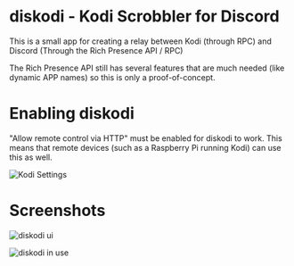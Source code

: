 # diskodi - Kodi Scrobbler for Discord

This is a small app for creating a relay between Kodi (through RPC) and Discord (Through the Rich Presence API / RPC)

The Rich Presence API still has several features that are much needed (like dynamic APP names) so this is only a proof-of-concept.

# Enabling diskodi

"Allow remote control via HTTP" must be enabled for diskodi to work. This means that remote devices (such as a Raspberry Pi running Kodi) can use this as well.

![Kodi Settings](https://i.imgur.com/WyIoMwl.jpg)

# Screenshots
![diskodi ui](https://i.imgur.com/SCGWdvB.png)

![diskodi in use](https://i.imgur.com/YklwUnV.png)
